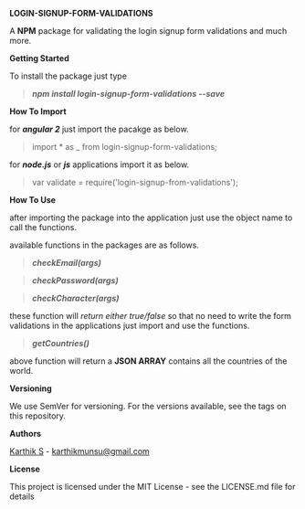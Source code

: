 **LOGIN-SIGNUP-FORM-VALIDATIONS**

A **NPM** package for validating the login signup form validations and much more.

**Getting Started**

To install the package just type <br />
>**_npm install login-signup-form-validations --save_**

**How To Import**

for **_angular 2_** just import the pacakge as below.
>import * as _ from login-signup-form-validations;

for **_node.js_** or **_js_** applications import it as below.
>var validate = require('login-signup-from-validations');

**How To Use**

after importing the package into the application just use the object name to call the functions.

available functions in the packages are as follows.

>**_checkEmail(args)_**<br />

>**_checkPassword(args)_**<br />

>**_checkCharacter(args)_**<br />

these function will _return either true/false_ so that no need to write the form validations in the applications just import and use the functions.

>**_getCountries()_**<br />

above function will return a **JSON ARRAY** contains all the countries of the world.


**Versioning**

We use SemVer for versioning. For the versions available, see the tags on this repository.

**Authors**

[Karthik S](https://karthikmunsu.github.io) - karthikmunsu@gmail.com

**License**

This project is licensed under the MIT License - see the LICENSE.md file for details


